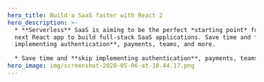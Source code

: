 ```yaml
---
hero_title: Build a SaaS faster with React 2
hero_description: >-
  * **Serverless** SaaS is aiming to be the perfect *starting point* for your
  next React app to build full-stack SaaS applications. Save time and **skip
  implementing authentication**, payments, teams, and more.

  * Save time and **skip implementing authentication**, payments, teams, and more.
hero_image: img/screenshot-2020-05-06-at-10.44.17.png
---
```

